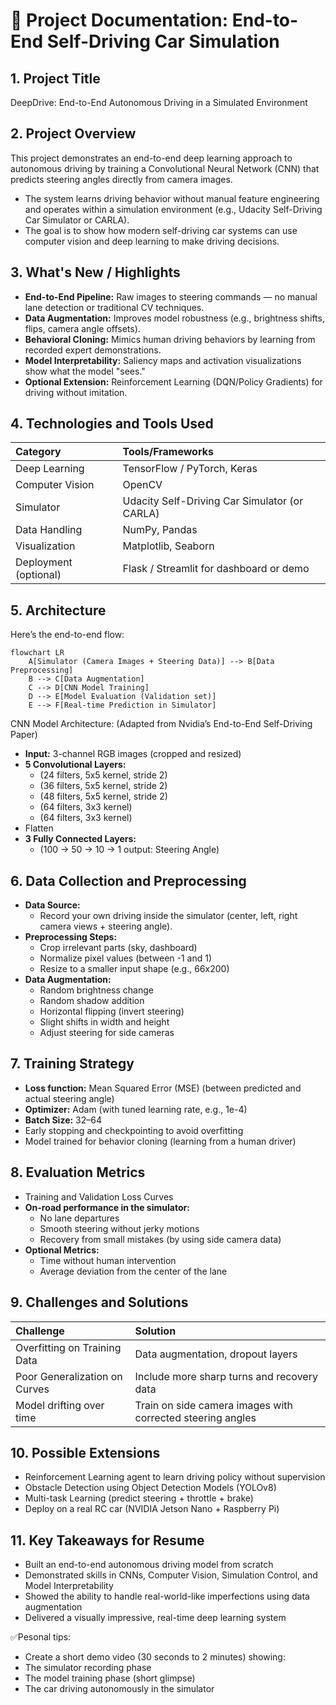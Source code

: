 # 📄 Project Documentation: End-to-End Self-Driving Car Simulation

## 1. Project Title
DeepDrive: End-to-End Autonomous Driving in a Simulated Environment

## 2. Project Overview
This project demonstrates an end-to-end deep learning approach to autonomous driving by training a Convolutional Neural Network (CNN) that predicts steering angles directly from camera images.

* The system learns driving behavior without manual feature engineering and operates within a simulation environment (e.g., Udacity Self-Driving Car Simulator or CARLA).
* The goal is to show how modern self-driving car systems can use computer vision and deep learning to make driving decisions.

## 3. What's New / Highlights
* **End-to-End Pipeline:** Raw images to steering commands — no manual lane detection or traditional CV techniques.
* **Data Augmentation:** Improves model robustness (e.g., brightness shifts, flips, camera angle offsets).
* **Behavioral Cloning:** Mimics human driving behaviors by learning from recorded expert demonstrations.
* **Model Interpretability:** Saliency maps and activation visualizations show what the model "sees."
* **Optional Extension:** Reinforcement Learning (DQN/Policy Gradients) for driving without imitation.

## 4. Technologies and Tools Used
| Category          | Tools/Frameworks                                       |
| :---------------- | :----------------------------------------------------- |
| Deep Learning     | TensorFlow / PyTorch, Keras                            |
| Computer Vision   | OpenCV                                                 |
| Simulator         | Udacity Self-Driving Car Simulator (or CARLA)          |
| Data Handling     | NumPy, Pandas                                          |
| Visualization     | Matplotlib, Seaborn                                    |
| Deployment (optional) | Flask / Streamlit for dashboard or demo              |

## 5. Architecture
Here’s the end-to-end flow:

````
flowchart LR
    A[Simulator (Camera Images + Steering Data)] --> B[Data Preprocessing]
    B --> C[Data Augmentation]
    C --> D[CNN Model Training]
    D --> E[Model Evaluation (Validation set)]
    E --> F[Real-time Prediction in Simulator]
````

CNN Model Architecture:
(Adapted from Nvidia’s End-to-End Self-Driving Paper)

* **Input:** 3-channel RGB images (cropped and resized)
* **5 Convolutional Layers:**
    * (24 filters, 5x5 kernel, stride 2)
    * (36 filters, 5x5 kernel, stride 2)
    * (48 filters, 5x5 kernel, stride 2)
    * (64 filters, 3x3 kernel)
    * (64 filters, 3x3 kernel)
* Flatten
* **3 Fully Connected Layers:**
    * (100 → 50 → 10 → 1 output: Steering Angle)

## 6. Data Collection and Preprocessing
* **Data Source:**
    * Record your own driving inside the simulator (center, left, right camera views + steering angle).
* **Preprocessing Steps:**
    * Crop irrelevant parts (sky, dashboard)
    * Normalize pixel values (between -1 and 1)
    * Resize to a smaller input shape (e.g., 66x200)
* **Data Augmentation:**
    * Random brightness change
    * Random shadow addition
    * Horizontal flipping (invert steering)
    * Slight shifts in width and height
    * Adjust steering for side cameras

## 7. Training Strategy
* **Loss function:** Mean Squared Error (MSE) (between predicted and actual steering angle)
* **Optimizer:** Adam (with tuned learning rate, e.g., 1e-4)
* **Batch Size:** 32–64
* Early stopping and checkpointing to avoid overfitting
* Model trained for behavior cloning (learning from a human driver)

## 8. Evaluation Metrics
* Training and Validation Loss Curves
* **On-road performance in the simulator:**
    * No lane departures
    * Smooth steering without jerky motions
    * Recovery from small mistakes (by using side camera data)
* **Optional Metrics:**
    * Time without human intervention
    * Average deviation from the center of the lane

## 9. Challenges and Solutions
| Challenge                         | Solution                                                       |
| :-------------------------------- | :------------------------------------------------------------- |
| Overfitting on Training Data      | Data augmentation, dropout layers                              |
| Poor Generalization on Curves     | Include more sharp turns and recovery data                     |
| Model drifting over time          | Train on side camera images with corrected steering angles     |

## 10. Possible Extensions
* Reinforcement Learning agent to learn driving policy without supervision
* Obstacle Detection using Object Detection Models (YOLOv8)
* Multi-task Learning (predict steering + throttle + brake)
* Deploy on a real RC car (NVIDIA Jetson Nano + Raspberry Pi)

## 11. Key Takeaways for Resume
* Built an end-to-end autonomous driving model from scratch
* Demonstrated skills in CNNs, Computer Vision, Simulation Control, and Model Interpretability
* Showed the ability to handle real-world-like imperfections using data augmentation
* Delivered a visually impressive, real-time deep learning system

✅Pesonal tips:
* Create a short demo video (30 seconds to 2 minutes) showing:
* The simulator recording phase
* The model training phase (short glimpse)
* The car driving autonomously in the simulator